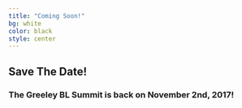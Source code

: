 ```yaml
---
title: "Coming Soon!"
bg: white
color: black
style: center
---
```


## Save The Date!
### The Greeley BL Summit is back on November 2nd, 2017!
